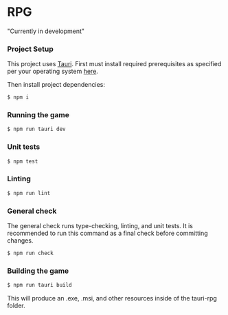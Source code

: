 # RPG

"Currently in development"

### Project Setup

This project uses [Tauri](https://github.com/tauri-apps/tauri). First must install required prerequisites as specified per your operating system [here](https://tauri.app/v1/guides/getting-started/prerequisites).

Then install project dependencies:

```bash
$ npm i
```

### Running the game

```bash
$ npm run tauri dev
```

### Unit tests

```bash
$ npm test
```

### Linting

```bash
$ npm run lint
```

### General check

The general check runs type-checking, linting, and unit tests. It is recommended to run this command as a final check before committing changes.

```bash
$ npm run check
```

### Building the game

```bash
$ npm run tauri build
```

This will produce an .exe, .msi, and other resources inside of the tauri-rpg folder.
